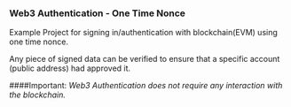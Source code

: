 ### Web3 Authentication - One Time Nonce
Example Project for signing in/authentication with blockchain(EVM) using one time nonce.

Any piece of signed data can be verified to ensure that a specific account (public address) had approved it.

####Important: 
*Web3 Authentication does not require any interaction with the blockchain.*
